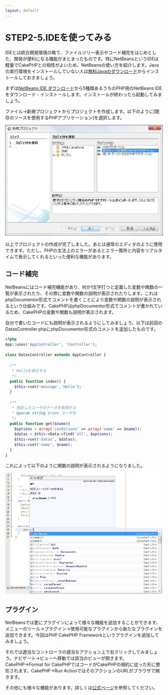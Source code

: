 ```yaml
---
layout: default
---
```

# STEP2-5.IDEを使ってみる

IDEとは統合開発環境の略で、ファイルツリー表示やコード補完をはじめとした、開発が便利になる機能がまとまったものです。特にNetBeansというIDEは軽量でCakePHPとの相性がよいため、NetBeansの使い方を紹介します。Javaの実行環境をインストールしていない人は[無料Javaのダウンロード](http://java.com/ja/download/)からインストールしておきましょう。

まずは[NetBeans IDE ダウンロード](https://netbeans.org/downloads/)から5種類あるうちのPHP用のNetBeans IDEをダウンロード・インストールします。インストールが終わったら起動してみましょう。

ファイル→新規プロジェクトからプロジェクトを作成します。以下のように[既存のソースを使用するPHPアプリケーション]を選択します。

![](../images/2_6_1.png)

以上でプロジェクトの作成が完了しました。あとは通常のエディタのように使用できます。ただし、PHPの文法上のエラーがあるとエラー箇所と内容をリアルタイムで表示してくれるといった便利な機能があります。

## コード補完
NetBeansにはコード補完機能があり、何か1文字打つと定義した変数や関数の一覧が表示されたり、その際に変数や関数の説明が表示されたりします。これはphpDocumentor形式でコメントを書くことにより変数や関数の説明が表示されるという仕組みです。CakePHPはphpDocumentor形式でコメントが書かれているため、CakePHPの変数や関数も説明が表示されます。

自分で書いたコードにも説明が表示されるようにしてみましょう。以下は前回のDatasController.phpにphpDocumentor形式のコメントを追加したものです。

```php
<?php
App::uses('AppController', 'Controller');

class DatasController extends AppController {

  /**
   * Helloを表示する
   */
  public function index() {
    $this->set('message','Hello');
  }
  
  /**
   * 指定したユーザのデータを取得する
   * @param string $name ユーザ名
   */
  public function get($name){
    $options = array('conditions' => array('name' => $name));
    $datas = $this->Data->find('all', $options);
    $this->set('datas', $datas);
    $this->set('name', $name);
  }
}
```

これによって以下のように関数の説明が表示されるようになりました。

![](../images/2_6_2.png)

## プラグイン
NetBeansでは更にプラグインによって様々な機能を追加することができます。メニューのツール→プラグイン→使用可能なプラグインから新たなプラグインを追加できます。今回はPHP CakePHP Frameworkというプラグインを追加してみましょう。

それでは適当なコントローラの適当なアクション上で右クリックしてみましょう。ナビゲート→ビューへ移動では該当のビューが開きます。CakePHP→Format for CakePHPではコードがCakePHPの規約に従った形に整形されます。CakePHP→Run ActionではそのアクションのURLがブラウザで開きます。

その他にも様々な機能があります。詳しくは[公式ページ](https://github.com/junichi11/cakephp-netbeans)を参照してください。